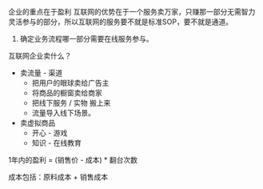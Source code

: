 企业的重点在于盈利
互联网的优势在于一个服务卖万家，只赚那一部分无需智力灵活参与的部分，所以互联网的服务要不就是标准SOP，要不就是通道。
1. 确定业务流程哪一部分需要在线服务参与。


互联网企业卖什么？
- 卖流量 - 渠道
	- 把用户的眼球卖给广告主
	- 将商品的橱窗卖给商家
	- 把线下服务 / 实物 搬上来
	- 流量导入线下场景。
- 卖虚拟商品
	- 开心 - 游戏
	- 知识 - 在线教育

1年内的盈利 = (销售价 - 成本) * 翻台次数

成本包括：原料成本 + 销售成本